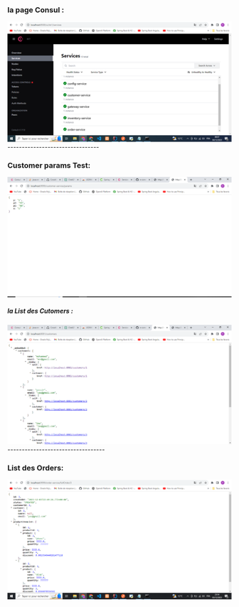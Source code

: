 <h3>la page Consul : </h3>
<img src="Captures/consul.PNG">
</br>
--------------------------------
<h3>Customer params Test: </h3>
<img src="Captures/customer-params.png">
<h5>la List des Cutomers : </h5>
<img src="Captures/customers.png">
----------------------------------
<h3>List des Orders: </h3>
<img src="Captures/List-Orders.png">